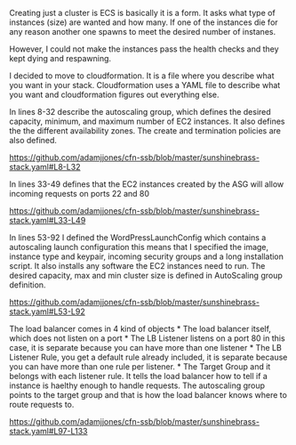 Creating just a cluster is ECS is basically it is a form. It asks what type of instances (size) are wanted and how many. If one of the instances die for any reason another one spawns to meet the desired number of instanes.

However, I could not make the instances pass the health checks and they kept dying and respawning.

I decided to move to cloudformation. It is a file where you describe what you want in your stack. Cloudformation uses a YAML file to describe what you want and cloudformation figures out everything else.

In lines 8-32 describe the autoscaling group, which defines the desired capacity, minimum, and maximum number of EC2 instances. It also defines the the different availability zones. The create and termination policies are also defined.

https://github.com/adamjjones/cfn-ssb/blob/master/sunshinebrass-stack.yaml#L8-L32

In lines 33-49 defines that the EC2 instances created by the ASG will allow incoming requests on ports 22 and 80

https://github.com/adamjjones/cfn-ssb/blob/master/sunshinebrass-stack.yaml#L33-L49

In lines 53-92 I defined the WordPressLaunchConfig which contains a autoscaling launch configuration this means that I specified the image, instance type and keypair, incoming security groups and a long installation script. It also installs any software the EC2 instances need to run. The desired capacity, max and min cluster size is defined in AutoScaling group definition.

https://github.com/adamjjones/cfn-ssb/blob/master/sunshinebrass-stack.yaml#L53-L92

The load balancer comes in 4 kind of objects
	* The load balancer itself, which does not listen on a port
	* The LB Listener listens on a port 80 in this case, it is separate because you can have more than one listener
	* The LB Listener Rule, you get a default rule already included, it is separate because you can have more than one rule per listener.
	* The Target Group and it belongs with each listener rule. It tells the load balancer how to tell if a instance is haelthy enough to handle requests.
		The autoscaling group points to the target group and that is how the load balancer knows where to route requests to.

https://github.com/adamjjones/cfn-ssb/blob/master/sunshinebrass-stack.yaml#L97-L133		
